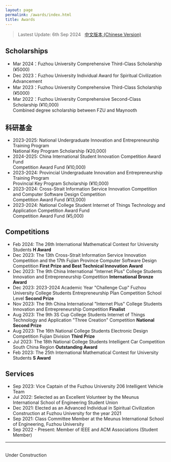 ```yaml
---
layout: page
permalink: /awards/index.html
title: Awards
---
```


> Lastest Update: 6th Sep 2024 &nbsp; [中文版本 (Chinese Version)](https://jiachenghuang.com/file/awards-zh/)

## Scholarships

- Mar 2024：Fuzhou University Comprehensive Third-Class Scholarship (¥5000)
- Dec 2023：Fuzhou University Individual Award for Spiritual Civilization Advancement
- Mar 2023：Fuzhou University Comprehensive Third-Class Scholarship (¥5000)
- Mar 2022：Fuzhou University Comprehensive Second-Class Scholarship (¥10,000)
<br> Combined degree scholarship between FZU and Maynooth


## 科研基金

- 2023-2025: National Undergraduate Innovation and Entrepreneurship Training Program<br>National Key Program Scholarship (¥20,000)
- 2024-2025: China International Student Innovation Competition Award Fund<br>Competition Award Fund (¥10,000)
- 2023-2024: Provincial Undergraduate Innovation and Entrepreneurship Training Program<br>Provincial Key Program Scholarship (¥10,000)
- 2023-2024: Cross-Strait Information Service Innovation Competition and Computer Software Design Competition<br>Competition Award Fund (¥13,000)
- 2023-2024: National College Student Internet of Things Technology and Application Competition Award Fund<br>Competition Award Fund (¥5,000)


## Competitions

- Feb 2024: The 26th International Mathematical Contest for University Students **H Award**
- Dec 2023: The 13th Cross-Strait Information Service Innovation Competition and the 17th Fujian Province Computer Software Design Competition **First Prize and Best Technical Innovation Award**
- Dec 2023: The 9th China International "Internet Plus" College Students Innovation and Entrepreneurship Competition **International Bronze Award**
- Dec 2023: 2023-2024 Academic Year "Challenge Cup" Fuzhou University College Students Entrepreneurship Plan Competition School Level **Second Prize**
- Nov 2023: The 9th China International "Internet Plus" College Students Innovation and Entrepreneurship Competition **Finalist**
- Aug 2023: The 9th 3S Cup College Students Internet of Things Technology and Application "Three Creation" Competition **National Second Prize**
- Aug 2023: The 16th National College Students Electronic Design Competition Fujian Division **Third Prize**
- Jul 2023: The 18th National College Students Intelligent Car Competition South China Region **Outstanding Award**
- Feb 2023: The 25th International Mathematical Contest for University Students **S Award**

## Services

- Sep 2023: Vice Captain of the Fuzhou University 206 Intelligent Vehicle Team
- Jul 2022: Selected as an Excellent Volunteer by the Meunus International School of Engineering Student Union
- Dec 2021: Elected as an Advanced Individual in Spiritual Civilization Construction at Fuzhou University for the year 2021
- Sep 2021: Class Committee Member at the Meunus International School of Engineering, Fuzhou University
- Sep 2022 - Present: Member of IEEE and ACM Associations (Student Member)

---

<br>Under Construction

